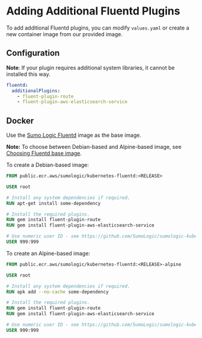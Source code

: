 # Adding Additional Fluentd Plugins

To add additional Fluentd plugins, you can modify `values.yaml`
or create a new container image from our provided image.

## Configuration

__Note__: If your plugin requires additional system libraries, it cannot be installed this way.

```yaml
fluentd:
  additionalPlugins:
    - fluent-plugin-route
    - fluent-plugin-aws-elasticsearch-service
```

## Docker

Use the [Sumo Logic Fluentd](https://gallery.ecr.aws/sumologic/kubernetes-fluentd) image as the base image.

__Note:__ To choose between Debian-based and Alpine-based image,
see [Choosing Fluentd base image](./Best_Practices.md#choosing-fluentd-base-image).

To create a Debian-based image:

```dockerfile
FROM public.ecr.aws/sumologic/kubernetes-fluentd:<RELEASE>

USER root

# Install any system dependencies if required.
RUN apt-get install some-dependency

# Install the required plugins.
RUN gem install fluent-plugin-route
RUN gem install fluent-plugin-aws-elasticsearch-service

# Use numeric user ID - see https://github.com/SumoLogic/sumologic-kubernetes-fluentd/pull/118
USER 999:999
```

To create an Alpine-based image:

```dockerfile
FROM public.ecr.aws/sumologic/kubernetes-fluentd:<RELEASE>-alpine

USER root

# Install any system dependencies if required.
RUN apk add --no-cache some-dependency

# Install the required plugins.
RUN gem install fluent-plugin-route
RUN gem install fluent-plugin-aws-elasticsearch-service

# Use numeric user ID - see https://github.com/SumoLogic/sumologic-kubernetes-fluentd/pull/118
USER 999:999
```
